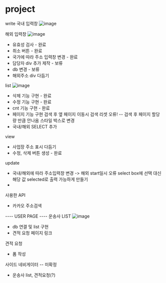# project

write
국내 입력창
![image](https://github.com/jjh1037/project/assets/130326342/5fd04dbd-9d8f-42b2-8777-8be827823af1)



해외 입력창
![image](https://github.com/jjh1037/project/assets/130326342/9ac907be-2065-473c-8063-88bac37703c2)


- 유효성 검사 - 완료
- 취소 버튼 - 완료
- 국가에 따라 주소 입력창 변경 - 완료
- 담당자 div 추가 제작 - 보류
- db 변경 - 보류
- 해외주소 div 다듬기

list
![image](https://github.com/jjh1037/project/assets/130326342/f24be16e-c0f7-47a0-b942-315298f34f1f)

- 삭제 기능 구현 - 완료
- 수정 기능 구현 - 완료
- cnt 기능 구현 - 완료
- 페이지 기능 구현
   검색 후 옆 페이지 이동시 검색 리셋 오류! -- 검색 후 페이지 할당량 만큼 안나옴
   스타일 박스로 변경
- 국내/해외 SELECT 추가

view
- 사업장 주소 표시 다듬기
- 수정, 삭제 버튼 생성 - 완료

update
- 국내/해외에 따라 주소입력창 변경 -> 해외 start일시 오류
   select box에 선택 대신 해당 값 selected로 출력 가능하게 만들기
- 

사용한 API
- 카카오 주소검색

---- USER PAGE ----
운송사 LIST 
![image](https://github.com/jjh1037/project/assets/130326342/3b97ea28-365b-4272-a4a8-f278e05cc8dd)

- db 연결 및 list 구현
- 견적 요청 페이지 링크
  
견적 요청
 - 폼 작성
   
사이드 네비게이터 -- 미확정
- 운송사 list, 견적요청(?)

